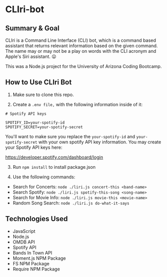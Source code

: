 # CLIri-bot
## Summary & Goal

CLIri is a Command Line Interface (CLI) bot, which is a command based assistant that returns relevant information based on the given command. The name may or may not be a play on words with the CLI acronym and Apple's Siri assistant. :stuck_out_tongue:

This was a Node.js project for the University of Arizona Coding Bootcamp.

## How to Use CLIri Bot

1. Make sure to clone this repo.

2. Create a `.env file,` with the following information inside of it:
```
# Spotify API keys

SPOTIFY_ID=your-spotify-id
SPOTIFY_SECRET=your-spotify-secret

```

You'll want to make sure you replace the `your-spotify-id` and `your-spotify-secret` with your own spotify API key information. You may create your Spotify API keys here:

https://developer.spotify.com/dashboard/login


3. Run `npm install` to install package.json

4. Use the following commands:

- Search for Concerts: `node ./liri.js concert-this <band-name>`
- Search Spotify: `node ./liri.js spotify-this-song <song-name>`
- Search for Movie Info: `node ./liri.js movie-this <movie-name>`
- Random Song Search: `node ./liri.js do-what-it-says`

## Technologies Used

- JavaScript
- Node.js
- OMDB API
- Spotify API
- Bands In Town API
- Moment.js NPM Package
- FS NPM Package
- Require NPM Package